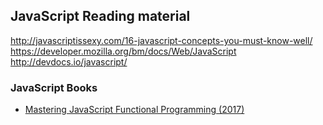 ## JavaScript Reading material


http://javascriptissexy.com/16-javascript-concepts-you-must-know-well/
https://developer.mozilla.org/bm/docs/Web/JavaScript
http://devdocs.io/javascript/

### JavaScript Books

- [Mastering JavaScript Functional Programming (2017)](https://drive.google.com/file/d/17cyg2gK7kjOgH1AOKi8na3JYtNcj0YpC/view)
